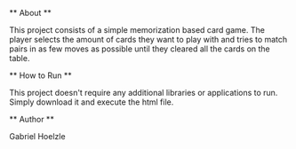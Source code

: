 ** About **

This project consists of a simple memorization based card game. 
The player selects the amount of cards they want to play with and tries to match pairs in as few moves as possible
until they cleared all the cards on the table.

** How to Run **

This project doesn't require any additional libraries or applications to run. Simply download it and execute the html file.

** Author **

Gabriel Hoelzle
